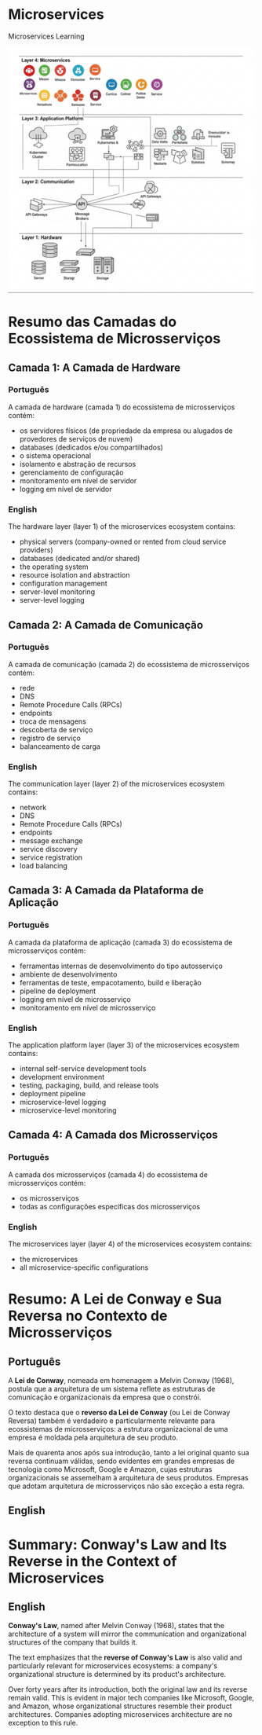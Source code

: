 # Microservices
Microservices Learning

<img src="src/i7a6ghi7a6ghi7a6.png" alt="Diagrama de Arquitetura em 4 Camadas" width="500px">



# Resumo das Camadas do Ecossistema de Microsserviços

## Camada 1: A Camada de Hardware

### Português
A camada de hardware (camada 1) do ecossistema de microsserviços contém:
* os servidores físicos (de propriedade da empresa ou alugados de provedores de serviços de nuvem)
* databases (dedicados e/ou compartilhados)
* o sistema operacional
* isolamento e abstração de recursos
* gerenciamento de configuração
* monitoramento em nível de servidor
* logging em nível de servidor

### English
The hardware layer (layer 1) of the microservices ecosystem contains:
* physical servers (company-owned or rented from cloud service providers)
* databases (dedicated and/or shared)
* the operating system
* resource isolation and abstraction
* configuration management
* server-level monitoring
* server-level logging

## Camada 2: A Camada de Comunicação

### Português
A camada de comunicação (camada 2) do ecossistema de microsserviços contém:
* rede
* DNS
* Remote Procedure Calls (RPCs)
* endpoints
* troca de mensagens
* descoberta de serviço
* registro de serviço
* balanceamento de carga

### English
The communication layer (layer 2) of the microservices ecosystem contains:
* network
* DNS
* Remote Procedure Calls (RPCs)
* endpoints
* message exchange
* service discovery
* service registration
* load balancing

## Camada 3: A Camada da Plataforma de Aplicação

### Português
A camada da plataforma de aplicação (camada 3) do ecossistema de microsserviços contém:
* ferramentas internas de desenvolvimento do tipo autosserviço
* ambiente de desenvolvimento
* ferramentas de teste, empacotamento, build e liberação
* pipeline de deployment
* logging em nível de microsserviço
* monitoramento em nível de microsserviço

### English
The application platform layer (layer 3) of the microservices ecosystem contains:
* internal self-service development tools
* development environment
* testing, packaging, build, and release tools
* deployment pipeline
* microservice-level logging
* microservice-level monitoring

## Camada 4: A Camada dos Microsserviços

### Português
A camada dos microsserviços (camada 4) do ecossistema de microsserviços contém:
* os microsserviços
* todas as configurações específicas dos microsserviços

### English
The microservices layer (layer 4) of the microservices ecosystem contains:
* the microservices
* all microservice-specific configurations


# Resumo: A Lei de Conway e Sua Reversa no Contexto de Microsserviços

## Português

A **Lei de Conway**, nomeada em homenagem a Melvin Conway (1968), postula que a arquitetura de um sistema reflete as estruturas de comunicação e organizacionais da empresa que o constrói.

O texto destaca que o **reverso da Lei de Conway** (ou Lei de Conway Reversa) também é verdadeiro e particularmente relevante para ecossistemas de microsserviços: a estrutura organizacional de uma empresa é moldada pela arquitetura de seu produto.

Mais de quarenta anos após sua introdução, tanto a lei original quanto sua reversa continuam válidas, sendo evidentes em grandes empresas de tecnologia como Microsoft, Google e Amazon, cujas estruturas organizacionais se assemelham à arquitetura de seus produtos. Empresas que adotam arquitetura de microsserviços não são exceção a esta regra.

## English

# Summary: Conway's Law and Its Reverse in the Context of Microservices

## English

**Conway's Law**, named after Melvin Conway (1968), states that the architecture of a system will mirror the communication and organizational structures of the company that builds it.

The text emphasizes that the **reverse of Conway's Law** is also valid and particularly relevant for microservices ecosystems: a company's organizational structure is determined by its product's architecture.

Over forty years after its introduction, both the original law and its reverse remain valid. This is evident in major tech companies like Microsoft, Google, and Amazon, whose organizational structures resemble their product architectures. Companies adopting microservices architecture are no exception to this rule.
